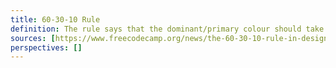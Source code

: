 ```yaml
---
title: 60-30-10 Rule
definition: The rule says that the dominant/primary colour should take up 60% of your design, the secondary colour should take up 30%, while an accent colour should take up 10% of your design.
sources: [https://www.freecodecamp.org/news/the-60-30-10-rule-in-design/]
perspectives: []
---
```

